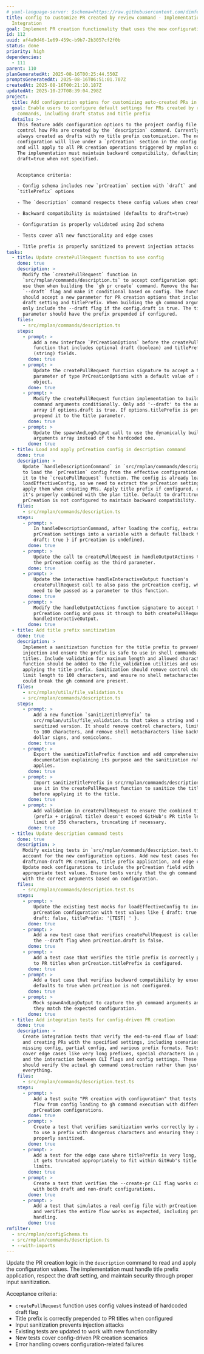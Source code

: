 ```yaml
---
# yaml-language-server: $schema=https://raw.githubusercontent.com/dimfeld/llmutils/main/schema/rmplan-plan-schema.json
title: config to customize PR created by review command - Implementation and
  Integration
goal: Implement PR creation functionality that uses the new configuration options
id: 112
uuid: af4a9d46-1e69-459c-b9b7-2b3057cf2f0b
status: done
priority: high
dependencies:
  - 111
parent: 110
planGeneratedAt: 2025-08-16T00:25:44.550Z
promptsGeneratedAt: 2025-08-16T06:51:01.707Z
createdAt: 2025-08-16T00:21:10.187Z
updatedAt: 2025-10-27T08:39:04.298Z
project:
  title: Add configuration options for customizing auto-created PRs in rmplan
  goal: Enable users to configure default settings for PRs created by rmplan
    commands, including draft status and title prefix
  details: >-
    This feature adds configuration options to the project config file that
    control how PRs are created by the `description` command. Currently, PRs are
    always created as drafts with no title prefix customization. The new
    configuration will live under a `prCreation` section in the config schema
    and will apply to all PR creation operations triggered by rmplan commands.
    The implementation must maintain backward compatibility, defaulting to
    draft=true when not specified.


    Acceptance criteria:

    - Config schema includes new `prCreation` section with `draft` and
    `titlePrefix` options

    - The `description` command respects these config values when creating PRs

    - Backward compatibility is maintained (defaults to draft=true)

    - Configuration is properly validated using Zod schema

    - Tests cover all new functionality and edge cases

    - Title prefix is properly sanitized to prevent injection attacks
tasks:
  - title: Update createPullRequest function to use config
    done: true
    description: >
      Modify the `createPullRequest` function in
      `src/rmplan/commands/description.ts` to accept configuration options and
      use them when building the `gh pr create` command. Remove the hardcoded
      `--draft` flag and make it conditional based on config. The function
      should accept a new parameter for PR creation options that includes the
      draft setting and titlePrefix. When building the gh command arguments,
      only include the --draft flag if the config.draft is true. The title
      parameter should have the prefix prepended if configured.
    files:
      - src/rmplan/commands/description.ts
    steps:
      - prompt: >
          Add a new interface `PrCreationOptions` before the createPullRequest
          function that includes optional draft (boolean) and titlePrefix
          (string) fields.
        done: true
      - prompt: >
          Update the createPullRequest function signature to accept a third
          parameter of type PrCreationOptions with a default value of an empty
          object.
        done: true
      - prompt: >
          Modify the createPullRequest function implementation to build the gh
          command arguments conditionally. Only add '--draft' to the arguments
          array if options.draft is true. If options.titlePrefix is provided,
          prepend it to the title parameter.
        done: true
      - prompt: >
          Update the spawnAndLogOutput call to use the dynamically built
          arguments array instead of the hardcoded one.
        done: true
  - title: Load and apply prCreation config in description command
    done: true
    description: >
      Update `handleDescriptionCommand` in `src/rmplan/commands/description.ts`
      to load the `prCreation` config from the effective configuration and pass
      it to the `createPullRequest` function. The config is already loaded via
      loadEffectiveConfig, so we need to extract the prCreation settings and
      apply them when creating PRs. Apply title prefix if configured, ensuring
      it's properly combined with the plan title. Default to draft:true if
      prCreation is not configured to maintain backward compatibility.
    files:
      - src/rmplan/commands/description.ts
    steps:
      - prompt: >
          In handleDescriptionCommand, after loading the config, extract the
          prCreation settings into a variable with a default fallback to {
          draft: true } if prCreation is undefined.
        done: true
      - prompt: >
          Update the call to createPullRequest in handleOutputActions to pass
          the prCreation config as the third parameter.
        done: true
      - prompt: >
          Update the interactive handleInteractiveOutput function's
          createPullRequest call to also pass the prCreation config, which will
          need to be passed as a parameter to this function.
        done: true
      - prompt: >
          Modify the handleOutputActions function signature to accept the
          prCreation config and pass it through to both createPullRequest and
          handleInteractiveOutput.
        done: true
  - title: Add title prefix sanitization
    done: true
    description: >
      Implement a sanitization function for the title prefix to prevent command
      injection and ensure the prefix is safe to use in shell commands and PR
      titles. Include validation for maximum length and allowed characters. The
      function should be added to the file_validation utilities and used when
      applying the title prefix. Sanitization should remove control characters,
      limit length to 100 characters, and ensure no shell metacharacters that
      could break the gh command are present.
    files:
      - src/rmplan/utils/file_validation.ts
      - src/rmplan/commands/description.ts
    steps:
      - prompt: >
          Add a new function `sanitizeTitlePrefix` to
          src/rmplan/utils/file_validation.ts that takes a string and returns a
          sanitized version. It should remove control characters, limit length
          to 100 characters, and remove shell metacharacters like backticks,
          dollar signs, and semicolons.
        done: true
      - prompt: >
          Export the sanitizeTitlePrefix function and add comprehensive JSDoc
          documentation explaining its purpose and the sanitization rules it
          applies.
        done: true
      - prompt: >
          Import sanitizeTitlePrefix in src/rmplan/commands/description.ts and
          use it in the createPullRequest function to sanitize the titlePrefix
          before applying it to the title.
        done: true
      - prompt: >
          Add validation in createPullRequest to ensure the combined title
          (prefix + original title) doesn't exceed GitHub's PR title length
          limit of 256 characters, truncating if necessary.
        done: true
  - title: Update description command tests
    done: true
    description: >
      Modify existing tests in `src/rmplan/commands/description.test.ts` to
      account for the new configuration options. Add new test cases for
      draft/non-draft PR creation, title prefix application, and edge cases.
      Update mock configurations to include the prCreation field with
      appropriate test values. Ensure tests verify that the gh command is called
      with the correct arguments based on configuration.
    files:
      - src/rmplan/commands/description.test.ts
    steps:
      - prompt: >
          Update the existing test mocks for loadEffectiveConfig to include
          prCreation configuration with test values like { draft: true } or {
          draft: false, titlePrefix: '[TEST] ' }.
        done: true
      - prompt: >
          Add a new test case that verifies createPullRequest is called without
          the --draft flag when prCreation.draft is false.
        done: true
      - prompt: >
          Add a test case that verifies the title prefix is correctly prepended
          to PR titles when prCreation.titlePrefix is configured.
        done: true
      - prompt: >
          Add a test case that verifies backward compatibility by ensuring draft
          defaults to true when prCreation is not configured.
        done: true
      - prompt: >
          Mock spawnAndLogOutput to capture the gh command arguments and verify
          they match the expected configuration.
        done: true
  - title: Add integration tests for config-driven PR creation
    done: true
    description: >
      Create integration tests that verify the end-to-end flow of loading config
      and creating PRs with the specified settings, including scenarios with
      missing config, partial config, and various prefix formats. Tests should
      cover edge cases like very long prefixes, special characters in prefixes,
      and the interaction between CLI flags and config settings. These tests
      should verify the actual gh command construction rather than just mocking
      everything.
    files:
      - src/rmplan/commands/description.test.ts
    steps:
      - prompt: >
          Add a test suite "PR creation with configuration" that tests the full
          flow from config loading to gh command execution with different
          prCreation configurations.
        done: true
      - prompt: >
          Create a test that verifies sanitization works correctly by attempting
          to use a prefix with dangerous characters and ensuring they are
          properly sanitized.
        done: true
      - prompt: >
          Add a test for the edge case where titlePrefix is very long, verifying
          it gets truncated appropriately to fit within GitHub's title length
          limits.
        done: true
      - prompt: >
          Create a test that verifies the --create-pr CLI flag works correctly
          with both draft and non-draft configurations.
        done: true
      - prompt: >
          Add a test that simulates a real config file with prCreation settings
          and verifies the entire flow works as expected, including proper error
          handling.
        done: true
rmfilter:
  - src/rmplan/configSchema.ts
  - src/rmplan/commands/description.ts
  - --with-imports
---
```


Update the PR creation logic in the `description` command to read and apply the configuration values. The implementation must handle title prefix application, respect the draft setting, and maintain security through proper input sanitization.

Acceptance criteria:
- `createPullRequest` function uses config values instead of hardcoded draft flag
- Title prefix is correctly prepended to PR titles when configured
- Input sanitization prevents injection attacks
- Existing tests are updated to work with new functionality
- New tests cover config-driven PR creation scenarios
- Error handling covers configuration-related failures
